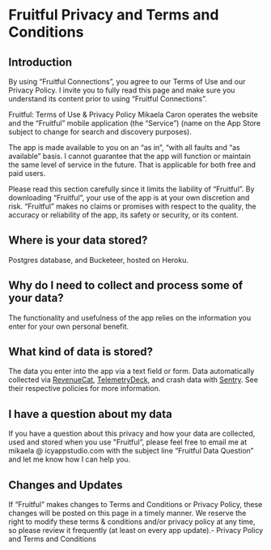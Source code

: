# Fruitful Privacy and Terms and Conditions

## Introduction
By using “Fruitful Connections”, you agree to our Terms of Use and our Privacy Policy. I invite you to fully read this page and make sure you understand its content prior to using “Fruitful Connections”.

Fruitful: Terms of Use & Privacy Policy
Mikaela Caron operates the website and the “Fruitful” mobile application (the “Service”) (name on the App Store subject to change for search and discovery purposes).

The app is made available to you on an “as in”, “with all faults and “as available” basis. I cannot guarantee that the app will function or maintain the same level of service in the future. That is applicable for both free and paid users.

Please read this section carefully since it limits the liability of “Fruitful”. By downloading “Fruitful”, your use of the app is at your own discretion and risk. “Fruitful” makes no claims or promises with respect to the quality, the accuracy or reliability of the app, its safety or security, or its content.

## Where is your data stored?
Postgres database, and Bucketeer, hosted on Heroku.

## Why do I need to collect and process some of your data?
The functionality and usefulness of the app relies on the information you enter for your own personal benefit.

## What kind of data is stored?
The data you enter into the app via a text field or form.
Data automatically collected via [RevenueCat]([url](https://www.revenuecat.com/docs/platform-resources/apple-platform-resources/apple-app-privacy)), [TelemetryDeck]([url](https://telemetrydeck.com/privacy/)), and crash data with [Sentry]([url](https://docs.sentry.io/platforms/apple/data-management/apple-privacy-manifest/)).
See their respective policies for more information.

## I have a question about my data
If you have a question about this privacy and how your data are collected, used and stored when you use "Fruitful”, please feel free to email me at mikaela @ icyappstudio.com with the subject line “Fruitful Data Question” and let me know how I can help you.

## Changes and Updates
If “Fruitful” makes changes to Terms and Conditions or Privacy Policy, these changes will be posted on this page in a timely manner. We reserve the right to modify these terms & conditions and/or privacy policy at any time, so please review it frequently (at least on every app update).- Privacy Policy and Terms and Conditions
